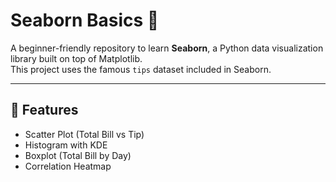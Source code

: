 # Seaborn Basics 🎨

A beginner-friendly repository to learn **Seaborn**, a Python data visualization library built on top of Matplotlib.  
This project uses the famous `tips` dataset included in Seaborn.

---

## 📌 Features   
- Scatter Plot (Total Bill vs Tip)   
- Histogram with KDE
- Boxplot (Total Bill by Day)
- Correlation Heatmap
   
